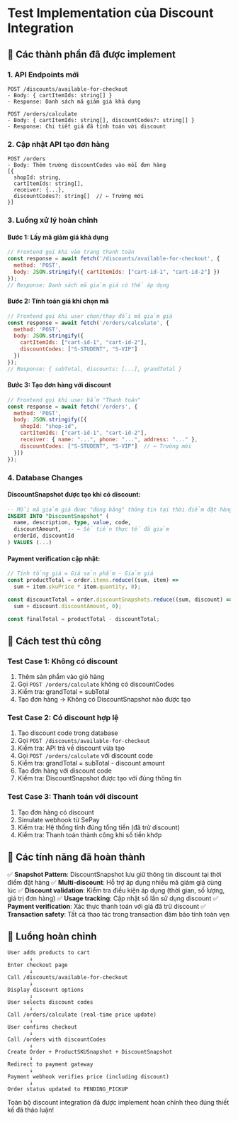 # Test Implementation của Discount Integration

## 🎯 **Các thành phần đã được implement**

### 1. **API Endpoints mới**
```
POST /discounts/available-for-checkout
- Body: { cartItemIds: string[] }
- Response: Danh sách mã giảm giá khả dụng

POST /orders/calculate
- Body: { cartItemIds: string[], discountCodes?: string[] }
- Response: Chi tiết giá đã tính toán với discount
```

### 2. **Cập nhật API tạo đơn hàng**
```
POST /orders
- Body: Thêm trường discountCodes vào mỗi đơn hàng
[{
  shopId: string,
  cartItemIds: string[],
  receiver: {...},
  discountCodes?: string[]  // ← Trường mới
}]
```

### 3. **Luồng xử lý hoàn chỉnh**

#### **Bước 1: Lấy mã giảm giá khả dụng**
```javascript
// Frontend gọi khi vào trang thanh toán
const response = await fetch('/discounts/available-for-checkout', {
  method: 'POST',
  body: JSON.stringify({ cartItemIds: ["cart-id-1", "cart-id-2"] })
});
// Response: Danh sách mã giảm giá có thể áp dụng
```

#### **Bước 2: Tính toán giá khi chọn mã**
```javascript
// Frontend gọi khi user chọn/thay đổi mã giảm giá
const response = await fetch('/orders/calculate', {
  method: 'POST',
  body: JSON.stringify({
    cartItemIds: ["cart-id-1", "cart-id-2"],
    discountCodes: ["S-STUDENT", "S-VIP"]
  })
});
// Response: { subTotal, discounts: [...], grandTotal }
```

#### **Bước 3: Tạo đơn hàng với discount**
```javascript
// Frontend gọi khi user bấm "Thanh toán"
const response = await fetch('/orders', {
  method: 'POST',
  body: JSON.stringify([{
    shopId: "shop-id",
    cartItemIds: ["cart-id-1", "cart-id-2"],
    receiver: { name: "...", phone: "...", address: "..." },
    discountCodes: ["S-STUDENT", "S-VIP"]  // ← Trường mới
  }])
});
```

### 4. **Database Changes**

#### **DiscountSnapshot được tạo khi có discount:**
```sql
-- Mỗi mã giảm giá được "đóng băng" thông tin tại thời điểm đặt hàng
INSERT INTO "DiscountSnapshot" (
  name, description, type, value, code,
  discountAmount,  -- ← Số tiền thực tế đã giảm
  orderId, discountId
) VALUES (...)
```

#### **Payment verification cập nhật:**
```typescript
// Tính tổng giá = Giá sản phẩm - Giảm giá
const productTotal = order.items.reduce((sum, item) =>
  sum + item.skuPrice * item.quantity, 0);

const discountTotal = order.discountSnapshots.reduce((sum, discount) =>
  sum + discount.discountAmount, 0);

const finalTotal = productTotal - discountTotal;
```

## 🔧 **Cách test thủ công**

### **Test Case 1: Không có discount**
1. Thêm sản phẩm vào giỏ hàng
2. Gọi `POST /orders/calculate` không có discountCodes
3. Kiểm tra: grandTotal = subTotal
4. Tạo đơn hàng → Không có DiscountSnapshot nào được tạo

### **Test Case 2: Có discount hợp lệ**
1. Tạo discount code trong database
2. Gọi `POST /discounts/available-for-checkout`
3. Kiểm tra: API trả về discount vừa tạo
4. Gọi `POST /orders/calculate` với discount code
5. Kiểm tra: grandTotal = subTotal - discount amount
6. Tạo đơn hàng với discount code
7. Kiểm tra: DiscountSnapshot được tạo với đúng thông tin

### **Test Case 3: Thanh toán với discount**
1. Tạo đơn hàng có discount
2. Simulate webhook từ SePay
3. Kiểm tra: Hệ thống tính đúng tổng tiền (đã trừ discount)
4. Kiểm tra: Thanh toán thành công khi số tiền khớp

## 🚀 **Các tính năng đã hoàn thành**

✅ **Snapshot Pattern**: DiscountSnapshot lưu giữ thông tin discount tại thời điểm đặt hàng
✅ **Multi-discount**: Hỗ trợ áp dụng nhiều mã giảm giá cùng lúc
✅ **Discount validation**: Kiểm tra điều kiện áp dụng (thời gian, số lượng, giá trị đơn hàng)
✅ **Usage tracking**: Cập nhật số lần sử dụng discount
✅ **Payment verification**: Xác thực thanh toán với giá đã trừ discount
✅ **Transaction safety**: Tất cả thao tác trong transaction đảm bảo tính toàn vẹn

## 🔄 **Luồng hoàn chỉnh**

```
User adds products to cart
       ↓
Enter checkout page
       ↓
Call /discounts/available-for-checkout
       ↓
Display discount options
       ↓
User selects discount codes
       ↓
Call /orders/calculate (real-time price update)
       ↓
User confirms checkout
       ↓
Call /orders with discountCodes
       ↓
Create Order + ProductSKUSnapshot + DiscountSnapshot
       ↓
Redirect to payment gateway
       ↓
Payment webhook verifies price (including discount)
       ↓
Order status updated to PENDING_PICKUP
```

Toàn bộ discount integration đã được implement hoàn chỉnh theo đúng thiết kế đã thảo luận!
